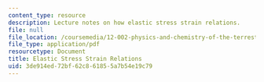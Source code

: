 ```yaml
---
content_type: resource
description: Lecture notes on how elastic stress strain relations.
file: null
file_location: /coursemedia/12-002-physics-and-chemistry-of-the-terrestrial-planets-fall-2008/3de914ed72bf62c861855a7b54e19c79_MIT12_002f08_Lec10.pdf
file_type: application/pdf
resourcetype: Document
title: Elastic Stress Strain Relations
uid: 3de914ed-72bf-62c8-6185-5a7b54e19c79
---
```

